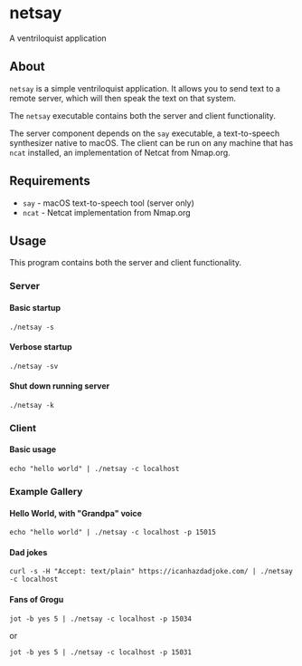 # netsay

A ventriloquist application

## About

`netsay` is a simple ventriloquist application.  It allows you to send text to
a remote server, which will then speak the text on that system.

The `netsay` executable contains both the server and client functionality.

The server component depends on the `say` executable, a text-to-speech
synthesizer native to macOS. The client can be run on any machine that has
`ncat` installed, an implementation of Netcat from Nmap.org.

## Requirements

- `say` - macOS text-to-speech tool (server only)
- `ncat` - Netcat implementation from Nmap.org

## Usage

This program contains both the server and client functionality.

### Server

#### Basic startup

```shell
./netsay -s
```

#### Verbose startup

```shell
./netsay -sv
```

#### Shut down running server

```shell
./netsay -k
```

### Client

#### Basic usage

```shell
echo "hello world" | ./netsay -c localhost
```

### Example Gallery

#### Hello World, with "Grandpa" voice

```shell
echo "hello world" | ./netsay -c localhost -p 15015
```

#### Dad jokes

```shell
curl -s -H "Accept: text/plain" https://icanhazdadjoke.com/ | ./netsay -c localhost
```

#### Fans of Grogu

```shell
jot -b yes 5 | ./netsay -c localhost -p 15034
```

or

```shell
jot -b yes 5 | ./netsay -c localhost -p 15031
```
